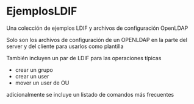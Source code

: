 # EjemplosLDIF
Una colección de ejemplos LDIF y archivos de configuración OpenLDAP


Solo son los archivos de configuración de un OPENLDAP en la parte del server y del cliente para usarlos como plantilla


También incluyen un par de LDIF para las operaciones típicas
* crear un grupo
* crear un user
* mover un user de OU

adicionalmente se incluye un listado de comandos más frecuentes

